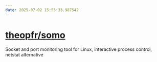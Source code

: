 ```yaml
---
date: 2025-07-02 15:55:33.987542
---
```


# [theopfr/somo](https://github.com/theopfr/somo)

Socket and port monitoring tool for Linux, interactive process control, netstat alternative